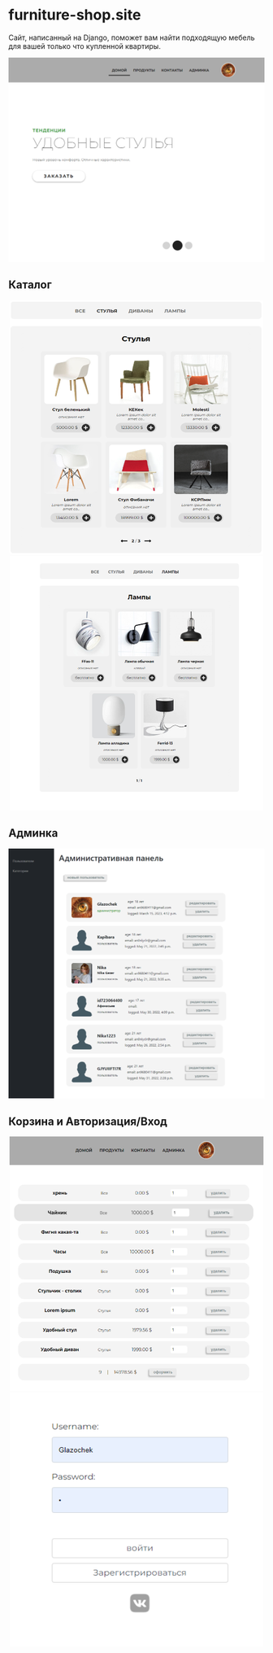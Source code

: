 # furniture-shop.site

Сайт, написанный на Django, поможет вам найти подходящую мебель для вашей только что купленной квартиры.

<img src="https://github.com/Glazochek/furniture-shop.site/blob/master/imgs/%D0%A1%D0%BD%D0%B8%D0%BC%D0%BE%D0%BA%20%D1%8D%D0%BA%D1%80%D0%B0%D0%BD%D0%B0%202023-03-15%20191216.png?raw=true">

## Каталог
<div align="center">
<img width="500" height="500" src="https://github.com/Glazochek/furniture-shop.site/blob/master/imgs/%D0%A1%D0%BD%D0%B8%D0%BC%D0%BE%D0%BA%20%D1%8D%D0%BA%D1%80%D0%B0%D0%BD%D0%B0%202023-03-15%20191326.png?raw=true">
<img width="500" height="500" src="https://github.com/Glazochek/furniture-shop.site/blob/master/imgs/%D0%A1%D0%BD%D0%B8%D0%BC%D0%BE%D0%BA%20%D1%8D%D0%BA%D1%80%D0%B0%D0%BD%D0%B0%202023-03-15%20191354.png?raw=true">
</div>

## Админка
<img  src="https://github.com/Glazochek/furniture-shop.site/blob/master/imgs/%D0%A1%D0%BD%D0%B8%D0%BC%D0%BE%D0%BA%20%D1%8D%D0%BA%D1%80%D0%B0%D0%BD%D0%B0%202023-03-15%20191429.png?raw=true">

## Корзина и Авторизация/Вход 
<div align="center">
<img width="500" height="500" src="https://github.com/Glazochek/furniture-shop.site/blob/master/imgs/%D0%A1%D0%BD%D0%B8%D0%BC%D0%BE%D0%BA%20%D1%8D%D0%BA%D1%80%D0%B0%D0%BD%D0%B0%202023-03-15%20191615.png?raw=true">

<img width="500" height="500" src="https://github.com/Glazochek/furniture-shop.site/blob/master/imgs/%D0%A1%D0%BD%D0%B8%D0%BC%D0%BE%D0%BA%20%D1%8D%D0%BA%D1%80%D0%B0%D0%BD%D0%B0%202023-03-15%20191149.png?raw=true">
</div>
